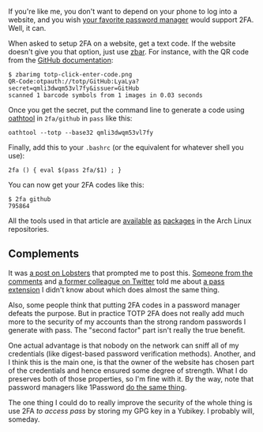 <!--@
  title="Two-factor authentication with pass and oathtool"
  published="2020-04-03 09:05:00"
  description = "How to use pass and oathtool to generate 2FA codes easily."
  updated = "2020-04-03 16:20:00"
-->

If you're like me, you don't want to depend on your phone to log into a website, and you wish [your favorite password manager](https://www.passwordstore.org) would support 2FA. Well, it can.

When asked to setup 2FA on a website, get a text code. If the website doesn't give you that option, just use [zbar](http://zbar.sourceforge.net). For instance, with the QR code from the [GitHub documentation](https://help.github.com/en/github/authenticating-to-github/configuring-two-factor-authentication):

    $ zbarimg totp-click-enter-code.png
    QR-Code:otpauth://totp/GitHub:LyaLya?secret=qmli3dwqm53vl7fy&issuer=GitHub
    scanned 1 barcode symbols from 1 images in 0.03 seconds

Once you get the secret, put the command line to generate a code using [oathtool](https://www.nongnu.org/oath-toolkit/oathtool.1.html) in `2fa/github` in `pass` like this:

    oathtool --totp --base32 qmli3dwqm53vl7fy

Finally, add this to your `.bashrc` (or the equivalent for whatever shell you use):

    2fa () { eval $(pass 2fa/$1) ; }

You can now get your 2FA codes like this:

    $ 2fa github
    795864

All the tools used in that article are [available](https://www.archlinux.org/packages/community/any/pass/) [as](https://www.archlinux.org/packages/community/x86_64/oath-toolkit/) [packages](https://www.archlinux.org/packages/extra/x86_64/zbar/) in the Arch Linux repositories.

## Complements

It was [a post on Lobsters](https://lobste.rs/s/abmkdz/2fa_2_factor_authentication_terminal_app) that prompted me to post this. [Someone from the comments](https://lobste.rs/s/abmkdz/2fa_2_factor_authentication_terminal_app#c_c0y9io) and [a former colleague on Twitter](https://twitter.com/gawenr/status/1245973593453932544) told me about [a pass extension](https://github.com/tadfisher/pass-otp) I didn't know about which does almost the same thing.

Also, some people think that putting 2FA codes in a password manager defeats the purpose. But in practice TOTP 2FA does not really add much more to the security of my accounts than the strong random passwords I generate with pass. The "second factor" part isn't really the true benefit.

One actual advantage is that nobody on the network can sniff all of my credentials (like digest-based password verification methods). Another, and I think this is the main one, is that the owner of the website has chosen part of the credentials and hence ensured some degree of strength. What I do preserves both of those properties, so I'm fine with it. By the way, note that password managers like 1Password [do the same thing](https://support.1password.com/one-time-passwords/).

The one thing I could do to really improve the security of the whole thing is use 2FA *to access pass* by storing my GPG key in a Yubikey. I probably will, someday.

